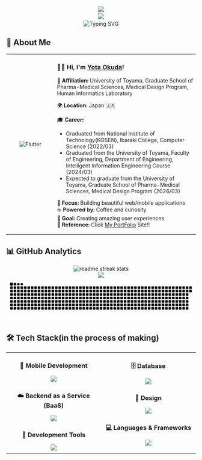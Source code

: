 <div align="center">
  <img src="https://user-images.githubusercontent.com/74038190/212284100-561aa473-3905-4a80-b561-0d28506553ee.gif" width="900">
</div>

<div align="center">
  <img src="https://capsule-render.vercel.app/api?type=waving&color=gradient&customColorList=0,2,2,5,30&height=150&section=header&animation=twinkling" />
</div>

<div align="center">
  <img src="https://readme-typing-svg.herokuapp.com?font=Fira+Code&size=32&duration=2800&pause=2000&color=A9FEF7&center=true&vCenter=true&width=600&lines=Hey+there!+I'm+Yota+Okuda+%F0%9F%91%8B;Software+Engineer+%F0%9F%9A%80;Always+Learning+New+Things+%F0%9F%93%9A" alt="Typing SVG" />
</div>

## 🌟 **About Me**

<div align="center">

<table>
<tr>
<td width="200" align="center">
<img src="https://skillicons.dev/icons?i=neovim" width="100" height="100" alt="Flutter" />
<!-- <br><strong>Flutter</strong> -->
</td>
<td width="600" align="left">

### 👋😆 **Hi, I'm [Yota Okuda](https://yota-portfolio.netlify.app/)!**
🚀 **Affiliation:** University of Toyama, Graduate School of Pharma-Medical Sciences, Medical Design Program, Human Informatics Laboratory

🌍 **Location:** Japan 🇯🇵  

🎓 **Career:**  
- Graduated from National Institute of Technology(KOSEN), Ibaraki College, Computer Science (2022/03)
- Graduated from the University of Toyama, Faculty of Engineering, Department of Engineering, Intelligent Information Engineering Course (2024/03)
- Expected to graduate from the University of Toyama, Graduate School of Pharma-Medical Sciences, Medical Design Program (2026/03)

💼 **Focus:** Building beautiful web/mobile applications  
☕ **Powered by:** Coffee and curiosity  
🎯 **Goal:** Creating amazing user experiences  
🔭 **Reference:** Click [My PortFolio](https://yota-portfolio.netlify.app/) Site!!  

</td>
</tr>
</table>

</div>

## 📊 **GitHub Analytics**

<div align="center">
  <img src="https://github-readme-streak-stats.herokuapp.com/?user=YotaOkuda&theme=transparent&border_radius=10&starting_year=2025" alt="readme streak stats" />
</div>

<div align="center">
  <img src="https://github-readme-activity-graph.vercel.app/graph?username=YotaOkuda&custom_title=Yota's%20GitHub%20Activity%20Graph&bg_color=0d1117&color=58a6ff&line=58a6ff&point=58a6ff&area=true&hide_border=true" />
</div>

<div align="center">
  <img src="https://raw.githubusercontent.com/YotaOkuda/YotaOkuda/output/github-contribution-grid-snake-dark.svg" alt="Snake" />
</div>

<!-- ![Profile details card](http://github-profile-summary-cards.vercel.app/api/cards/profile-details?username=YotaOkuda) -->

## 🛠️ **Tech Stack**(in the process of making)

<table align="center">
<tr>
<td width="50%" align="center" valign="top">

### 📱  **Mobile Development**
<img src="https://skillicons.dev/icons?i=flutter,dart" />

### ☁️  **Backend as a Service (BaaS)**
<img src="https://skillicons.dev/icons?i=supabase,firebase" />

### 🔧  **Development Tools**
<img src="https://skillicons.dev/icons?i=vscode,git,github,postman" />

</td>
<td width="50%" align="center" valign="top">

### 🗄️  **Database**
<img src="https://skillicons.dev/icons?i=postgresql,sqlite" />

### 🎨  **Design**
<img src="https://skillicons.dev/icons?i=figma,xd,photoshop" />

### 💻  **Languages & Frameworks**
<img src="https://skillicons.dev/icons?i=ruby,rails,js,ts,html,css" />

</td>
</tr>
</table>
